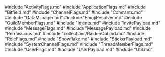 #include "ActivityFlags.md"
#include "ApplicationFlags.md"
#include "Bitfield.md"
#include "ChannelFlags.md"
#include "Constants.md"
#include "DataManager.md"
#include "EmojiResolver.md"
#include "GuildMemberFlags.md"
#include "Intents.md"
#include "InvitePayload.md"
#include "MessageFlags.md"
#include "MessagePayload.md"
#include "Permissions.md"
#include "collections/RaidenCol.md.md"
#include "RoleFlags.md"
#include "Snowflake.md"
#include "StickerPayload.md"
#include "SystemChannelFlags.md"
#include "ThreadMemberFlags.md"
#include "UserFlags.md"
#include "UserPayload.md"
#include "Util.md"
